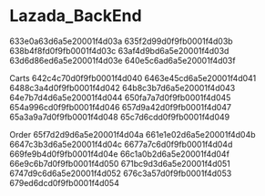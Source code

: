 # Lazada_BackEnd

633e0a63d6a5e20001f4d03a
635f2d99d0f9fb0001f4d03b
638b4f8fd0f9fb0001f4d03c
63af4d9bd6a5e20001f4d03d
63d6d86ed6a5e20001f4d03e
640e5c6ad6a5e20001f4d03f

Carts
642c4c70d0f9fb0001f4d040
6463e45cd6a5e20001f4d041
6488c3a4d0f9fb0001f4d042
64b8c3b7d6a5e20001f4d043
64e7b7d4d6a5e20001f4d044
650fa7a7d0f9fb0001f4d045
654a996cd0f9fb0001f4d046
657d9a42d0f9fb0001f4d047
65a3a9a7d0f9fb0001f4d048
65c7d6cdd0f9fb0001f4d049

Order
65f7d2d9d6a5e20001f4d04a
661e1e02d6a5e20001f4d04b
6647c3b3d6a5e20001f4d04c
6677a7c6d0f9fb0001f4d04d
669fe9b4d0f9fb0001f4d04e
66c1a0b2d6a5e20001f4d04f
66e9c6b7d0f9fb0001f4d050
671bc9d3d6a5e20001f4d051
6747d9c6d6a5e20001f4d052
676c3a57d0f9fb0001f4d053
679ed6dcd0f9fb0001f4d054
